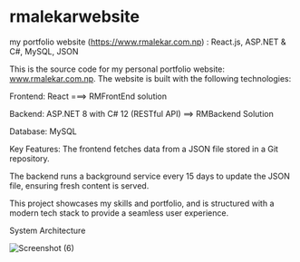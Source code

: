# rmalekarwebsite
my portfolio website (https://www.rmalekar.com.np) : React.js, ASP.NET &amp; C#, MySQL, JSON


This is the source code for my personal portfolio website: www.rmalekar.com.np. The website is built with the following technologies:

Frontend: React ===> RMFrontEnd solution

Backend: ASP.NET 8 with C# 12 (RESTful API) ==> RMBackend Solution

Database: MySQL 

Key Features:
The frontend fetches data from a JSON file stored in a Git repository.

The backend runs a background service every 15 days to update the JSON file, ensuring fresh content is served.

This project showcases my skills and portfolio, and is structured with a modern tech stack to provide a seamless user experience.


System Architecture

![Screenshot (6)](https://github.com/user-attachments/assets/fa74e07f-9f33-43de-8c5f-0e11fde21cf9)


